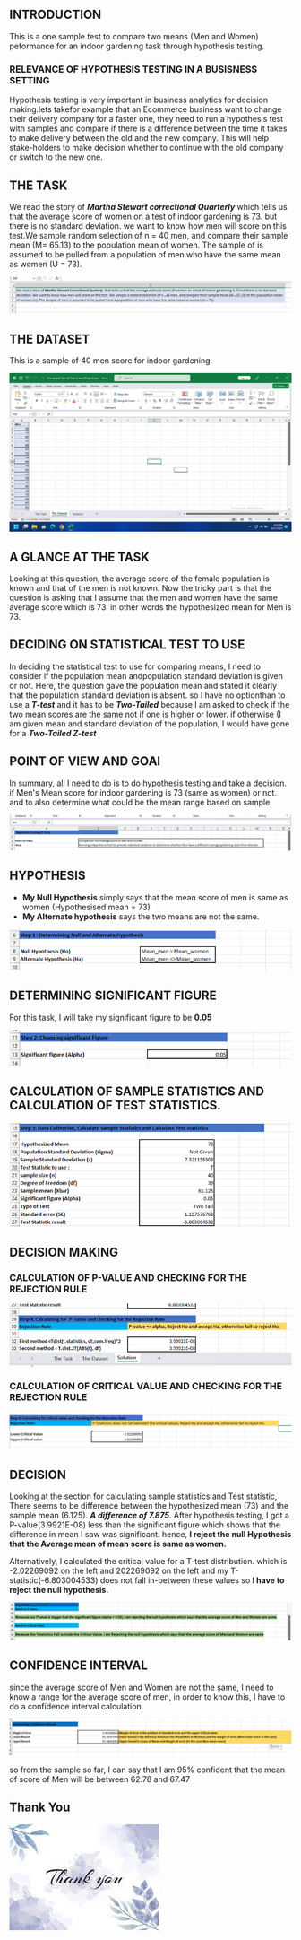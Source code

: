## INTRODUCTION

This is a one sample test to compare two means (Men and Women) peformance for an indoor gardening task through hypothesis testing.

### RELEVANCE OF HYPOTHESIS TESTING IN A BUSISNESS SETTING

Hypothesis testing is very important in business analytics for decision making.lets takefor example that an Ecommerce business want to change their delivery company for a faster one, they need to run a hypothesis test with samples and compare if there is a difference between the time it takes to make delivery between the old and the new company. This will help stake-holders to make decision whether to continue with the old company or switch to the new one. 

## THE TASK

We read the story of _**Martha Stewart correctional Quarterly**_ which tells us that the average score of women on a test of indoor gardening is 73. but there is no standard deviation. we want to know how men will score on this test.We sample random selection of n = 40 men, and compare their sample mean (M= 65.13) to the population mean of women. The sample of is assumed to be pulled from a population of men who have the same mean as women (U = 73).

![Alt_Text](https://github.com/Mario-Gozie/One-sample-Ttest-Two-tail-Excel-/blob/master/Images/The%20Task.png)

## THE DATASET

This is a sample of 40 men score for indoor gardening.

![Alt_Text](https://github.com/Mario-Gozie/One-sample-Ttest-Two-tail-Excel-/blob/master/Images/Dataset.png)


## A GLANCE AT THE TASK

Looking at this question, the average score of the female population is known and that of the men is not known. 
Now the tricky part is that the question is asking that I assume that the men and women have the same average score which is 73. in other words the hypothesized mean for Men is 73.

## DECIDING ON STATISTICAL TEST TO USE

In deciding the statistical test to use for comparing means, I need to consider if the population mean andpopulation standard deviation is 
given or not. Here, the question gave the population mean and stated it clearly that the population standard deviation is absent. so I have no optionthan to use a **_T-test_** and it has to be **_Two-Tailed_** because I am asked to check if the two mean scores are the same not if one is higher or lower. if otherwise (I am given mean and standard deviation of the population, I would have gone for a **_Two-Tailed Z-test_**

## POINT OF VIEW AND GOAl
In summary, all I need to do is to do hypothesis testing and take a decision. if Men's Mean score for indoor gardening is  73 (same as women) or not. and to also determine what could be the mean range based on sample.

![Alt_Text](https://github.com/Mario-Gozie/One-sample-Ttest-Two-tail-Excel-/blob/master/Images/Point%20of%20View.png)




## HYPOTHESIS

* **My Null  Hypothesis** simply says that the mean score of men is same as women (Hypothesised mean = 73)
*  **My Alternate hypothesis** says the two means are not the same.

![Alt_Text](https://github.com/Mario-Gozie/One-sample-Ttest-Two-tail-Excel-/blob/master/Images/Hypothesis.png)



## DETERMINING SIGNIFICANT FIGURE
For this task, I will take my significant figure to be **0.05**

![Alt_Text](https://github.com/Mario-Gozie/One-sample-Ttest-Two-tail-Excel-/blob/master/Images/significant%20figure.png)


## CALCULATION OF SAMPLE STATISTICS AND CALCULATION OF TEST STATISTICS.

![Alt_Text](https://github.com/Mario-Gozie/One-sample-Ttest-Two-tail-Excel-/blob/master/Images/Data%20collection.png)

## DECISION MAKING


### CALCULATION OF P-VALUE AND CHECKING FOR THE REJECTION RULE 

![Alt_Text](https://github.com/Mario-Gozie/One-sample-Ttest-Two-tail-Excel-/blob/master/Images/Pvalue.png)

### CALCULATION OF CRITICAL VALUE AND CHECKING FOR THE REJECTION RULE

![Alt_Text](https://github.com/Mario-Gozie/One-sample-Ttest-Two-tail-Excel-/blob/master/Images/Critical%20values.png)

## DECISION
Looking at the section for calculating sample statistics and Test statistic, There seems to be difference between the hypothesized mean (73) and the sample mean (6.125). **_A difference of 7.875_**. After hypothesis testing, I got a P-value(3.9921E-08) less than the significant figure which shows that the difference in mean I saw was significant. hence, **I reject the null Hypothesis that the Average mean of mean score is same as women.** 

Alternatively, I calculated the critical value for a T-test distribution. which is -2.02269092 on  the left and 202269092 on the left and  my T-statistic(-6.803004533) does not fall in-between these values so **I have to reject the null hypothesis.**

![Alt_Text](https://github.com/Mario-Gozie/One-sample-Ttest-Two-tail-Excel-/blob/master/Images/Decision.png)

## CONFIDENCE INTERVAL

since the average score of Men and Women are not the same, I need to know a range for the average score of men, in order to know this, I have to do a confidence interval calculation.

![Alt_Text](https://github.com/Mario-Gozie/One-sample-Ttest-Two-tail-Excel-/blob/master/Images/Confidence%20Interval.png)

so from the sample so far, I can say that I am 95% confident that the mean of score of Men will be between 62.78 and 67.47

## Thank You

![Alt_Text](https://github.com/Mario-Gozie/Ecommerce-Data-Visualization/blob/main/Images/thanks.jpg)
